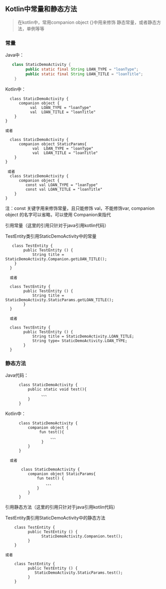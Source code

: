 

## Kotlin中常量和静态方法


>在kotlin中，常用companion object {}中用来修饰 静态常量，或者静态方法，单例等等


### 常量

Java中：

```java
   class StaticDemoActivity {
         public static final String LOAN_TYPE = "loanType";
         public static final String LOAN_TITLE = "loanTitle";
    }
```

Kotlin中：

```
  class StaticDemoActivity {
      companion object {
           val  LOAN_TYPE = "loanType"
           val  LOAN_TITLE = "loanTitle"
    }
}

或者

  class StaticDemoActivity {
      companion object StaticParams{
            val  LOAN_TYPE = "loanType"
            val  LOAN_TITLE = "loanTitle"
    }
}

 或者
  class StaticDemoActivity {
      companion object {
         const val LOAN_TYPE = "loanType"
         const val LOAN_TITLE = "loanTitle"
    }
}
```
注：const 关键字用来修饰常量，且只能修饰 val，不能修饰var, companion object 的名字可以省略，可以使用 Companion来指代

引用常量（这里的引用只针对于java引用kotlin代码）

TestEntity类引用StaticDemoActivity中的常量
```
   class TestEntity {
        public TestEntity () {
            String title = StaticDemoActivity.Companion.getLOAN_TITLE();
    }
  }

  或者

  class TestEntity {
        public TestEntity () {
            String title = StaticDemoActivity.StaticParams.getLOAN_TITLE();
        }
  }

  或者

  class TestEntity {
        public TestEntity () {
            String title = StaticDemoActivity.LOAN_TITLE;
            String type= StaticDemoActivity.LOAN_TYPE;
        }
  }
```

### 静态方法

Java代码：
```
      class StaticDemoActivity {
          public static void test(){
                、、、
          } 
      }
```
Kotlin中：
```
      class StaticDemoActivity {
          companion object {
               fun test(){
                    、、、
                }
          }
      }

  或者

       class StaticDemoActivity {
          companion object StaticParams{
              fun test() {
                  、、、
              }
          }
      }
```

引用静态方法（这里的引用只针对于java引用kotlin代码）

TestEntity类引用StaticDemoActivity中的静态方法

```
    class TestEntity {
          public TestEntity () {
                StaticDemoActivity.Companion.test();
          }
    }

或者

    class TestEntity {
          public TestEntity () {
             StaticDemoActivity.StaticParams.test();
          }
    }
```

